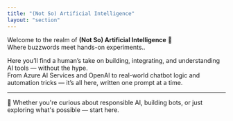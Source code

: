 ```yaml
---
title: "(Not So) Artificial Intelligence"
layout: "section"
---
```


Welcome to the realm of **(Not So) Artificial Intelligence** 🤖  
Where buzzwords meet hands-on experiments..

Here you’ll find a human’s take on building, integrating, and understanding AI tools — without the hype.  
From Azure AI Services and OpenAI to real-world chatbot logic and automation tricks — it’s all here, written one prompt at a time.

---

🧭 Whether you're curious about responsible AI, building bots, or just exploring what's possible — start here.